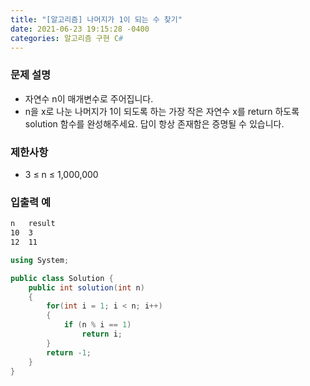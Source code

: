 ```yaml
---
title: "[알고리즘] 나머지가 1이 되는 수 찾기"
date: 2021-06-23 19:15:28 -0400
categories: 알고리즘 구현 C#
---
```



### 문제 설명

- 자연수 n이 매개변수로 주어집니다.
- n을 x로 나눈 나머지가 1이 되도록 하는 가장 작은 자연수 x를 return 하도록 solution 함수를 완성해주세요. 답이 항상 존재함은 증명될 수 있습니다.

### 제한사항

- 3 ≤ n ≤ 1,000,000


### 입출력 예

```sh
n	result
10	3
12	11
```


```csharp
using System;

public class Solution {
    public int solution(int n)
    {
        for(int i = 1; i < n; i++)
        {
            if (n % i == 1)
                return i;
        }
        return -1;
    }
}
```